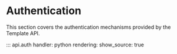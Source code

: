 # Authentication

This section covers the authentication mechanisms provided by the Template API.

::: api.auth
    handler: python
    rendering:
      show_source: true